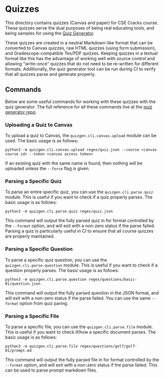 # Quizzes

This directory contains quizzes (Canvas and paper) for CSE Cracks course.
These quizzes serve the dual purposes of being real educating tools,
and being samples for using the [Quiz Generator](https://github.com/eriq-augustine/quizgen).

These quizzes are created in a neutral Markdown-like format that can be converted to
Canvas quizzes, raw HTML quizzes (using form submission), and Gradescope-compatible Tex/PDF quizzes.
Keeping quizzes in a textual format like this has the advantage of working well with source control
and allowing "write-once" quizzes that do not need to be re-written for different formats.
Additionally, the quiz generator tool can be run during CI to verify that all quizzes parse and generate properly.

## Commands

Below are some useful commands for working with these quizzes with the quiz generator.
The full reference for all these commands live at the [quiz generator repo](https://github.com/eriq-augustine/quizgen).

### Uploading a Quiz to Canvas

To upload a quiz to Canvas, the `quizgen.cli.canvas.upload` module can be used.
The basic usage is as follows:
```
python3 -m quizgen.cli.canvas.upload regex/quiz.json --course <canvas course id> --token <canvas access token>
```

If an existing quiz with the same name is found, then nothing will be uploaded unless the `--force` flag is given.

### Parsing a Specific Quiz

To parse an entire specific quiz, you can use the `quizgen.cli.parse.quiz` module.
This is useful if you want to check if a quiz properly parses.
The basic usage is as follows:
```
python3 -m quizgen.cli.parse.quiz regex/quiz.json
```

This command will output the fully parsed quiz in for format controlled by the `--format` option,
and will exit with a non-zero status if the parse failed.
Parsing a quiz is particularly useful in CI to ensure that all course quizzes are properly maintained.

### Parsing a Specific Question

To parse a specific quiz question, you can use the `quizgen.cli.parse.question` module.
This is useful if you want to check if a question properly parses.
The basic usage is as follows:
```
python3 -m quizgen.cli.parse.question regex/questions/basic-01/question.json
```

This command will output the fully parsed question in the JSON format,
and will exit with a non-zero status if the parse failed.
You can use the same `--format` option from quiz paring.

### Parsing a Specific File

To parse a specific file, you can use the `quizgen.cli.parse.file` module.
This is useful if you want to check if/how a specific document parses.
The basic usage is as follows:
```
python3 -m quizgen.cli.parse.file regex/questions/golf/golf-01/prompt.md
```

This command will output the fully parsed file in for format controlled by the `--format` option,
and will exit with a non-zero status if the parse failed.
This can be used to parse prompt markdown files.
